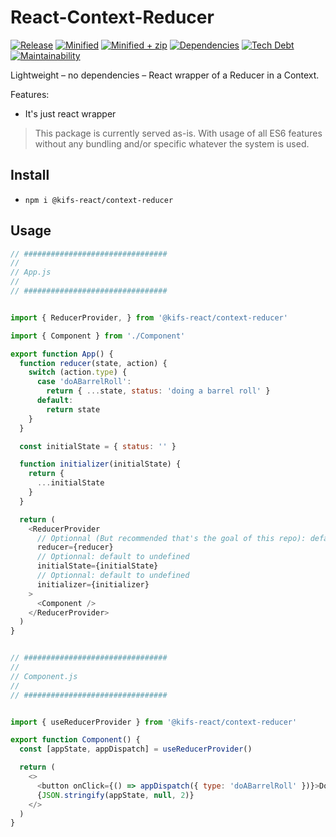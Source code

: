 # React-Context-Reducer

[![Release](https://badgen.net/github/release/kifs-react/context-reducer/main)](https://www.npmjs.com/package/@kifs-react/context-reducer)
[![Minified](https://badgen.net/bundlephobia/min/@kifs-react/context-reducer)](https://bundlephobia.com/package/@kifs-react/context-reducer)
[![Minified + zip](https://badgen.net/bundlephobia/minzip/@kifs-react/context-reducer)](https://bundlephobia.com/package/@kifs-react/context-reducer)
[![Dependencies](https://badgen.net/github/dependents-pkg/kifs-react/context-reducer)](https://bundlephobia.com/package/@kifs-react/context-reducer)
[![Tech Debt](https://badgen.net/codeclimate/tech-debt/kifs-react/context-reducer)](https://codeclimate.com/github/kifs-react/context-reducer)
[![Maintainability](https://badgen.net/codeclimate/maintainability/kifs-react/context-reducer)](https://codeclimate.com/github/kifs-react/context-reducer)

Lightweight – no dependencies – React wrapper of a Reducer in a Context.

Features:

- It's just react wrapper

> This package is currently served as-is. With usage of all ES6 features without any bundling and/or specific whatever the system is used.

## Install

- `npm i @kifs-react/context-reducer`

## Usage

```js
// ################################
//
// App.js
//
// ################################


import { ReducerProvider, } from '@kifs-react/context-reducer'

import { Component } from './Component'

export function App() {
  function reducer(state, action) {
    switch (action.type) {
      case 'doABarrelRoll':
        return { ...state, status: 'doing a barrel roll' }
      default:
        return state
    }
  }

  const initialState = { status: '' }

  function initializer(initialState) {
    return {
      ...initialState
    }
  }

  return (
    <ReducerProvider
      // Optionnal (But recommended that's the goal of this repo): default to dummy reducer `function (state) { return state }`
      reducer={reducer}
      // Optionnal: default to undefined
      initialState={initialState}
      // Optionnal: default to undefined
      initializer={initializer} 
    >
      <Component />
    </ReducerProvider>
  )
}


// ################################
//
// Component.js
//
// ################################


import { useReducerProvider } from '@kifs-react/context-reducer'

export function Component() {
  const [appState, appDispatch] = useReducerProvider()

  return (
    <>
      <button onClick={() => appDispatch({ type: 'doABarrelRoll' })}>Do a Barrel Roll</button>
      {JSON.stringify(appState, null, 2)}
    </>
  )
}

```
